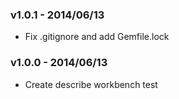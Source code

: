 ### v1.0.1 - 2014/06/13

- Fix .gitignore and add Gemfile.lock

### v1.0.0 - 2014/06/13

- Create describe workbench test
